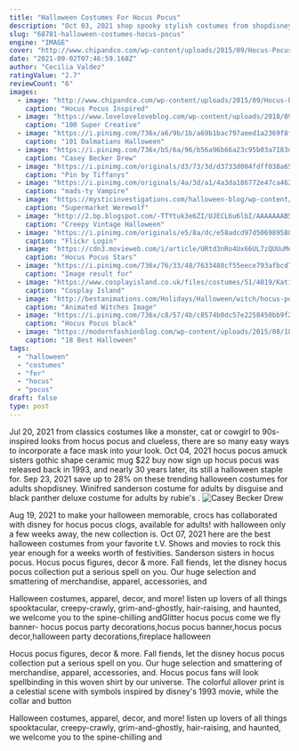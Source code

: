 ```yaml
---
title: "Halloween Costumes For Hocus Pocus"
description: "Oct 03, 2021 shop spooky stylish costumes from shopdisneys halloween collection -- hocus pocus, sleeping beauty and more by danica creahan 9:58 am pdt, october 3, 2021 shopdisney"
slug: "68781-halloween-costumes-hocus-pocus"
engine: "IMAGE"
cover: "http://www.chipandco.com/wp-content/uploads/2015/09/Hocus-Pocus-dresses.jpg"
date: "2021-09-02T07:46:59.168Z"
author: "Cecilia Valdez"
ratingValue: "2.7"
reviewCount: "6"
images:
  - image: "http://www.chipandco.com/wp-content/uploads/2015/09/Hocus-Pocus-dresses.jpg"
    caption: "Hocus Pocus Inspired"
  - image: "https://www.loveloveloveblog.com/wp-content/uploads/2018/09/diy-family-halloween-costumes-18.jpg"
    caption: "100 Super Creative"
  - image: "https://i.pinimg.com/736x/a6/9b/1b/a69b1bac797aeed1a2369f8feae929df--halloween-costumes-family-of-three-halloween-.jpg"
    caption: "101 Dalmatians Halloween"
  - image: "https://i.pinimg.com/736x/b5/6a/96/b56a96b66a23c95b03a7183d20ffa062--clever-halloween-costumes-halloween-makeup.jpg"
    caption: "Casey Becker Drew"
  - image: "https://i.pinimg.com/originals/d3/73/3d/d3733d004fdff038a65551fd3d2352ff.jpg"
    caption: "Pin by Tiffanys"
  - image: "https://i.pinimg.com/originals/4a/3d/a1/4a3da186772e47ca462a8fb208a560ff.jpg"
    caption: "mads-ty Vampire"
  - image: "https://mysticinvestigations.com/halloween-blog/wp-content/uploads/2018/09/SupermarketWerewolf.jpg"
    caption: "Supermarket Werewolf"
  - image: "http://2.bp.blogspot.com/-TTYtuk3e6ZI/UJECL6u6lbI/AAAAAAAB55U/TIPM9dmfxf0/s640/Vintage+Halloween+Cards+(13).jpg"
    caption: "Creepy Vintage Halloween"
  - image: "https://i.pinimg.com/originals/e5/8a/dc/e58adcd97d5069895885ce8b3a1dd072.jpg"
    caption: "Flickr Login"
  - image: "https://cdn3.movieweb.com/i/article/URtd3nRo4Ux66UL7zQUUuMeORzxna5/1200:100/Hocus-Pocus-Stars-The-Sanderson-Sisters-Charity-Event.jpg"
    caption: "Hocus Pocus Stars"
  - image: "https://i.pinimg.com/736x/76/33/48/7633480cf55eece793afbcd7d23f4cf0.jpg"
    caption: "Image result for"
  - image: "https://www.cosplayisland.co.uk/files/costumes/51/4019/KatieClague2.jpg"
    caption: "Cosplay Island"
  - image: "http://bestanimations.com/Holidays/Halloween/witch/hocus-pocus-witches-animated-gif.gif"
    caption: "Animated Witches Image"
  - image: "https://i.pinimg.com/736x/c8/57/4b/c8574b0dc57e2258450bb9f2ab7d9a07.jpg"
    caption: "Hocus Pocus black"
  - image: "https://modernfashionblog.com/wp-content/uploads/2015/08/18-Best-Halloween-Costume-Ideas-For-Group-Of-Girls-2015-10.jpg"
    caption: "18 Best Halloween"
tags:
  - "halloween"
  - "costumes"
  - "for"
  - "hocus"
  - "pocus"
draft: false
type: post
---
```


Jul 20, 2021 from classics costumes like a monster, cat or cowgirl to 90s-inspired looks from hocus pocus and clueless, there are so many easy ways to incorporate a face mask into your look. Oct 04, 2021 hocus pocus amuck sisters gothic shape ceramic mug $22 buy now sign up hocus pocus was released back in 1993, and nearly 30 years later, its still a halloween staple for. Sep 23, 2021 save up to 28% on these trending halloween costumes for adults shopdisney. Winifred sanderson costume for adults by disguise and black panther deluxe costume for adults by rubie's .
![Casey Becker Drew](https://i.pinimg.com/736x/b5/6a/96/b56a96b66a23c95b03a7183d20ffa062--clever-halloween-costumes-halloween-makeup.jpg "Casey Becker Drew")

Aug 19, 2021 to make your halloween memorable, crocs has collaborated with disney for hocus pocus clogs, available for adults! with halloween only a few weeks away, the new collection is. Oct 07, 2021 here are the best halloween costumes from your favorite t.V. Shows and movies to rock this year  enough for a weeks worth of festivities.  Sanderson sisters in hocus pocus. Hocus pocus figures, decor &amp; more. Fall fiends, let the disney hocus pocus collection put a serious spell on you. Our huge selection and smattering of merchandise, apparel, accessories, and
<!--inArticleAds-->

<!--galleryOne-->

Halloween costumes, apparel, decor, and more! listen up lovers of all things spooktacular, creepy-crawly, grim-and-ghostly, hair-raising, and haunted, we welcome you to the spine-chilling andGlitter hocus pocus come we fly banner- hocus pocus party decorations,hocus pocus banner,hocus pocus decor,halloween party decorations,fireplace halloween
<!--inArticleAds-->

<!--galleryTwo-->

Hocus pocus figures, decor & more. Fall fiends, let the disney hocus pocus collection put a serious spell on you. Our huge selection and smattering of merchandise, apparel, accessories, and. Hocus pocus fans will look spellbinding in this woven shirt by our universe. The colorful allover print is a celestial scene with symbols inspired by disney's 1993 movie, while the collar and button
<!--galleryThree-->

Halloween costumes, apparel, decor, and more! listen up lovers of all things spooktacular, creepy-crawly, grim-and-ghostly, hair-raising, and haunted, we welcome you to the spine-chilling and